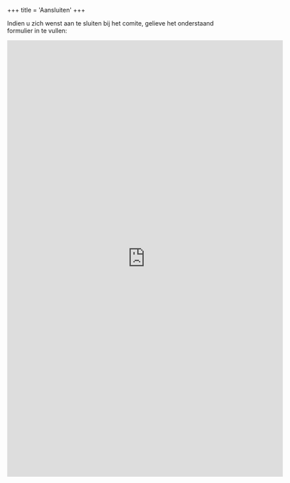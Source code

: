 +++
title = 'Aansluiten'
+++

Indien u zich wenst aan te sluiten bij het comite, gelieve het onderstaand formulier in te vullen:

<iframe src="https://docs.google.com/forms/d/e/1FAIpQLSekG07KPxMl0oL7BdpAn4SQkgyahMGAXqDlPI7cF2GdyjIiuA/viewform?embedded=true" width="640" height="1012" frameborder="0" marginheight="0" marginwidth="0">Loading…</iframe>